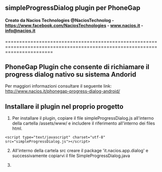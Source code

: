 ## simpleProgressDialog plugin per PhoneGap ##
#### Creato da Nacios Technologies @NaciosTechnolog - https://www.facebook.com/NaciosTechnologies - www.nacios.it - info@nacios.it ####
=============================================================================================================================

## PhoneGap Plugin che consente di  richiamare il progress dialog nativo su sistema Andorid ##

Per maggiori informazioni consultare il seguente link: http://www.nacios.it/phonegap-progress-dialog-android/

## Installare il plugin nel proprio progetto ##

1) Per installare il plugin, copiare il file simpleProgressDialog.js all'interno della cartella /assets/www/ e includere il riferimento all'interno dei files html.

`<script type="text/javascript" charset="utf-8" src="simpleProgressDialog.js"></script>`

2) All'interno della cartela src creare il package 'it.nacios.app.dialog' e successivamente copiarvi il file SimpleProgressDialog.java

3)


